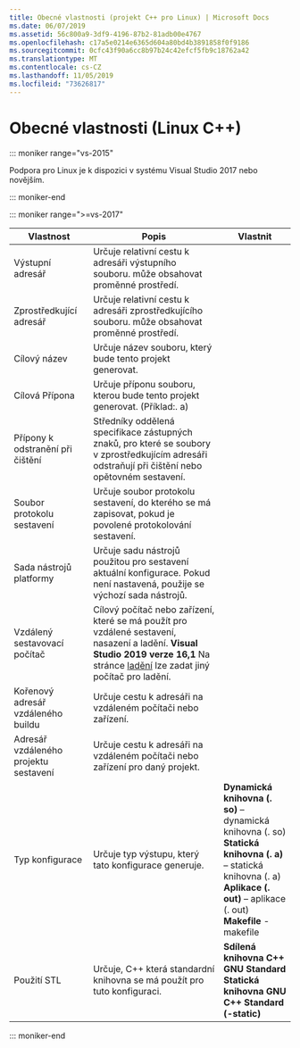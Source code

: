 ```yaml
---
title: Obecné vlastnosti (projekt C++ pro Linux) | Microsoft Docs
ms.date: 06/07/2019
ms.assetid: 56c800a9-3df9-4196-87b2-81adb00e4767
ms.openlocfilehash: c17a5e0214e6365d604a80bd4b3891858f0f9186
ms.sourcegitcommit: 0cfc43f90a6cc8b97b24c42efcf5fb9c18762a42
ms.translationtype: MT
ms.contentlocale: cs-CZ
ms.lasthandoff: 11/05/2019
ms.locfileid: "73626817"
---
```

# <a name="general-properties-linux-c"></a>Obecné vlastnosti (Linux C++)

::: moniker range="vs-2015"

Podpora pro Linux je k dispozici v systému Visual Studio 2017 nebo novějším.

::: moniker-end

::: moniker range=">=vs-2017"

Vlastnost | Popis | Vlastnit
--- | ---| ---
Výstupní adresář | Určuje relativní cestu k adresáři výstupního souboru. může obsahovat proměnné prostředí.
Zprostředkující adresář | Určuje relativní cestu k adresáři zprostředkujícího souboru. může obsahovat proměnné prostředí.
Cílový název | Určuje název souboru, který bude tento projekt generovat.
Cílová Přípona | Určuje příponu souboru, kterou bude tento projekt generovat. (Příklad:. a)
Přípony k odstranění při čištění | Středníky oddělená specifikace zástupných znaků, pro které se soubory v zprostředkujícím adresáři odstraňují při čištění nebo opětovném sestavení.
Soubor protokolu sestavení | Určuje soubor protokolu sestavení, do kterého se má zapisovat, pokud je povolené protokolování sestavení.
Sada nástrojů platformy | Určuje sadu nástrojů použitou pro sestavení aktuální konfigurace. Pokud není nastavená, použije se výchozí sada nástrojů.
Vzdálený sestavovací počítač | Cílový počítač nebo zařízení, které se má použít pro vzdálené sestavení, nasazení a ladění. **Visual Studio 2019 verze 16,1** Na stránce [ladění](debugging-linux.md) lze zadat jiný počítač pro ladění.
Kořenový adresář vzdáleného buildu | Určuje cestu k adresáři na vzdáleném počítači nebo zařízení.
Adresář vzdáleného projektu sestavení | Určuje cestu k adresáři na vzdáleném počítači nebo zařízení pro daný projekt.
Typ konfigurace | Určuje typ výstupu, který tato konfigurace generuje. | **Dynamická knihovna (. so)** – dynamická knihovna (. so)<br>**Statická knihovna (. a)** – statická knihovna (. a)<br>**Aplikace (. out)** – aplikace (. out)<br>**Makefile** -makefile<br>
Použití STL | Určuje, C++ která standardní knihovna se má použít pro tuto konfiguraci. | **Sdílená knihovna C++ GNU Standard**<br>**Statická knihovna GNU C++ Standard (-static)**<br>

::: moniker-end

